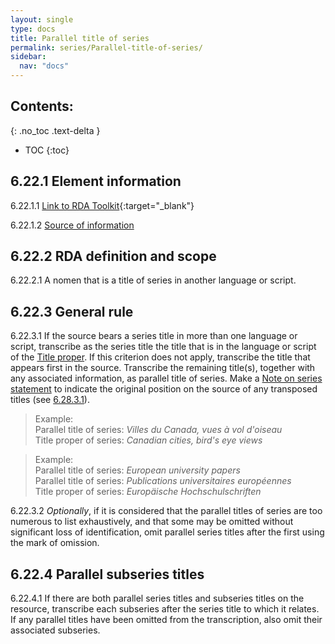 ```yaml
---
layout: single
type: docs
title: Parallel title of series
permalink: series/Parallel-title-of-series/
sidebar:
  nav: "docs"
---
```


## Contents:
{: .no_toc .text-delta }

- TOC
{:toc}

## 6.22.1 Element information

<a name="6.22.1.1">6.22.1.1</a> [Link to RDA Toolkit](https://beta.rdatoolkit.org/Content/Index?externalId=en-US_ala-9a2bd933-3204-3798-840a-dc55a5a237d0){:target="_blank"}

<a name="6.22.1.2">6.22.1.2</a> [Source of information](/DCRMR/series/)

## 6.22.2 RDA definition and scope

<a name="6.22.2.1">6.22.2.1</a> A nomen that is a title of series in another language or script.

## 6.22.3 General rule

<a name="6.22.3.1">6.22.3.1</a> If the source bears a series title in more than one language or script, transcribe as the series title the title that is in the language or script of the [Title proper](/DCRMR/title/Title-proper/). If this criterion does not apply, transcribe the title that appears first in the source. Transcribe the remaining title(s), together with any associated information, as parallel title of series. Make a [Note on series statement](/DCRMR/series/Note-on-series-statement/) to indicate the original position on the source of any transposed titles (see [6.28.3.1](/DCRMR/series/Note-on-series-statement/#6.28.3.1)).

>Example:    
>Parallel title of series: <CITE>Villes du Canada, vues à vol d'oiseau</CITE>    
>Title proper of series: <CITE>Canadian cities, bird's eye views</CITE>  

>Example:    
>Parallel title of series: <CITE>European university papers</CITE>    
>Parallel title of series: <CITE>Publications universitaires européennes</CITE>   
>Title proper of series: <CITE>Europäische Hochschulschriften</CITE>  

<a name="6.22.3.2">6.22.3.2</a> *Optionally*, if it is considered that the parallel titles of series are too numerous to list exhaustively, and that some may be omitted without significant loss of identification, omit parallel series titles after the first using the mark of omission.

## 6.22.4 Parallel subseries titles

<a name="6.22.4.1">6.22.4.1</a> If there are both parallel series titles and subseries titles on the resource, transcribe each subseries after the series title to which it relates. If any parallel titles have been omitted from the transcription, also omit their associated subseries. 
